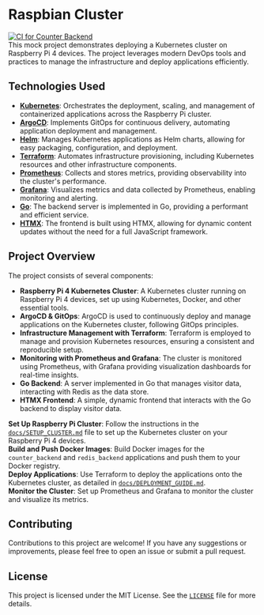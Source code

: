 # Raspbian Cluster
[![CI for Counter Backend](https://github.com/Yggdrasill501/rasbian_cluster/actions/workflows/go.yml/badge.svg)](https://github.com/Yggdrasill501/rasbian_cluster/actions/workflows/go.yml)
<br>
This mock project demonstrates deploying a Kubernetes cluster on Raspberry Pi 4 devices. The project leverages modern DevOps tools and practices to manage the infrastructure and deploy applications efficiently.

## Technologies Used

- **[Kubernetes](https://kubernetes.io/)**: Orchestrates the deployment, scaling, and management of containerized applications across the Raspberry Pi cluster.
- **[ArgoCD](https://argoproj.github.io/argo-cd/)**: Implements GitOps for continuous delivery, automating application deployment and management.
- **[Helm](https://helm.sh/)**: Manages Kubernetes applications as Helm charts, allowing for easy packaging, configuration, and deployment.
- **[Terraform](https://www.terraform.io/)**: Automates infrastructure provisioning, including Kubernetes resources and other infrastructure components.
- **[Prometheus](https://prometheus.io/)**: Collects and stores metrics, providing observability into the cluster's performance.
- **[Grafana](https://grafana.com/)**: Visualizes metrics and data collected by Prometheus, enabling monitoring and alerting.
- **[Go](https://golang.org/)**: The backend server is implemented in Go, providing a performant and efficient service.
- **[HTMX](https://htmx.org/)**: The frontend is built using HTMX, allowing for dynamic content updates without the need for a full JavaScript framework.

## Project Overview

The project consists of several components:

- **Raspberry Pi 4 Kubernetes Cluster**: A Kubernetes cluster running on Raspberry Pi 4 devices, set up using Kubernetes, Docker, and other essential tools.
- **ArgoCD & GitOps**: ArgoCD is used to continuously deploy and manage applications on the Kubernetes cluster, following GitOps principles.
- **Infrastructure Management with Terraform**: Terraform is employed to manage and provision Kubernetes resources, ensuring a consistent and reproducible setup.
- **Monitoring with Prometheus and Grafana**: The cluster is monitored using Prometheus, with Grafana providing visualization dashboards for real-time insights.
- **Go Backend**: A server implemented in Go that manages visitor data, interacting with Redis as the data store.
- **HTMX Frontend**: A simple, dynamic frontend that interacts with the Go backend to display visitor data.

**Set Up Raspberry Pi Cluster**: Follow the instructions in the [`docs/SETUP_CLUSTER.md`](./docs/SETUP_CLUSTER.md) file to set up the Kubernetes cluster on your Raspberry Pi 4 devices.
<br>
**Build and Push Docker Images**: Build Docker images for the `counter_backend` and `redis_backend` applications and push them to your Docker registry.
<br>
**Deploy Applications**: Use Terraform to deploy the applications onto the Kubernetes cluster, as detailed in [`docs/DEPLOYMENT_GUIDE.md`](./docs/DEPLOYMENT_GUIDE.md).
<br>
**Monitor the Cluster**: Set up Prometheus and Grafana to monitor the cluster and visualize its metrics.
<br>

## Contributing
Contributions to this project are welcome! If you have any suggestions or improvements, please feel free to open an issue or submit a pull request.

## License
This project is licensed under the MIT License. See the [`LICENSE`](./LICENSE) file for more details.
